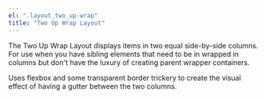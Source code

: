 ```yaml
---
el: ".layout_two_up-wrap"
title: "Two Up Wrap Layout"
---
```

The Two Up Wrap Layout displays items in two equal side-by-side columns. For use when you have sibling elements that need to be in wrapped in columns but don't have the luxury of creating parent wrapper containers. 

Uses flexbox and some transparent border trickery to create the visual effect of having a gutter between the two columns.